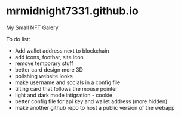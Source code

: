 # mrmidnight7331.github.io
My Small NFT Galery

To do list:
- Add wallet address next to blockchain
- add icons, footbar, site icon
- remove temporary stuff
- better card design more 3D
- polishing website looks
- make username and socials in a config file
- tilting card that follows the mouse pointer
- light and dark mode intigration - cookie
- better config file for api key and wallet address (more hidden)
- make another github repo to host a public version of the webapp